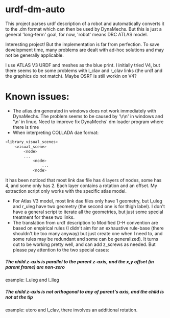 urdf-dm-auto
============

This project parses urdf description of a robot and automatically converts it to the .dm format which can then be used by DynaMechs. But this is just a general 'long-term' goal, for now, 'robot' means DRC ATLAS model.

Interesting project! But the implementation is far from perfection. To save development time, many problems are dealt with ad-hoc solutions and may not be generally applicable.

I use ATLAS V3 URDF and meshes as the blue print. I initially tried V4, but there seems to be some problems with l_clav and r_clav links (the urdf and the graphics do not match). Maybe OSRF is still workin on V4?

# Known issues:
- The atlas.dm generated in windows does not work immediately with DynaMechs. The problem seems to be caused by '\r\n' in windows and '\n' in linux. Need to improve fix DynaMechs' dm loader program where there is time
- When interpreting COLLADA dae format:
```sh
<library_visual_scenes>
    <visual_scene>
        <node>
        ...
            <node>
                ...
            <node>
```
It has been noticed that most link dae file has 4 layers of nodes, some has 4, and some only has 2. Each layer contains a rotation and an offset. My extraction script only works with the specific atlas model.
- For Atlas V3 model, most link dae files only have 1 geometry, but l_uleg and r_uleg have two geometry (the second one is for thigh label). I don't have a general script to iterate all the geometries, but just some special treatment for these two links.
- The translation from urdf description to Modified D-H convention are based on empirical rules (I didn't aim for an exhaustive rule-base (there shouldn't be too many anyway) but just create one when I need to, and some rules may be redundant and some can be generalized). It turns out to be working pretty well, and can add z_screws as needed. But please pay attention to the two special cases:
##### The child z-axis is parallel to the parent z-axis, and the x,y offset (in parent frame) are non-zero 
example: l_uleg and l_lleg
##### The child z-axis is not orthogonal to any of parent's axis, and the child is not at the tip
example: utoro and l_clav, there involves an additional rotation. 
